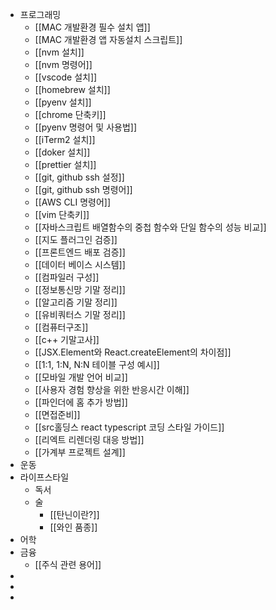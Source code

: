 - 프로그래밍
	- [[MAC 개발환경 필수 설치 앱]]
	- [[MAC 개발환경 앱 자동설치 스크립트]]
	- [[nvm 설치]]
	- [[nvm 명령어]]
	- [[vscode 설치]]
	- [[homebrew 설치]]
	- [[pyenv 설치]]
	- [[chrome 단축키]]
	- [[pyenv 명령어 및 사용법]]
	- [[iTerm2 설치]]
	- [[doker 설치]]
	- [[prettier 설치]]
	- [[git, github ssh 설정]]
	- [[git, github ssh 명령어]]
	- [[AWS CLI 명령어]]
	- [[vim 단축키]]
	- [[자바스크립트 배열함수의 중첩 함수와 단일 함수의 성능 비교]]
	- [[지도 플러그인 검증]]
	- [[프론트엔드 배포 검증]]
	- [[데이터 베이스 시스템]]
	- [[컴파일러 구성]]
	- [[정보통신망 기말 정리]]
	- [[알고리즘 기말 정리]]
	- [[유비쿼터스 기말 정리]]
	- [[컴퓨터구조]]
	- [[c++ 기말고사]]
	- [[JSX.Element와 React.createElement의 차이점]]
	- [[1:1, 1:N, N:N 테이블 구성 예시]]
	- [[모바일 개발 언어 비교]]
	- [[사용자 경험 향상을 위한 반응시간 이해]]
	- [[파인더에 홈 추가 방법]]
	- [[면접준비]]
	- [[src홀딩스 react typescript 코딩 스타일 가이드]]
	- [[리엑트 리렌더링 대응 방법]]
	- [[가계부 프로젝트 설계]]
- 운동
- 라이프스타일
	- 독서
	- 술
		- [[탄닌이란?]]
		- [[와인 품종]]
- 어학
- 금융
	- [[주식 관련 용어]]
-
-
-